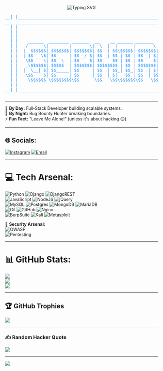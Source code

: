 <!-- Hacker-Style GitHub Profile -->

<p align="center">
  <img src="https://readme-typing-svg.herokuapp.com?font=monospace&size=22&duration=3000&pause=1000&color=00FF00&center=true&vCenter=true&width=500&height=30&lines=>>>+Welcome+To+My+Cyber+World;Humanity+Thri;BUG+BOUNTY+HUNTER;SECURITY+RESEARCHER;HACK+THE+PLANET+⚡" alt="Typing SVG" />
</p>


<pre style="color: #1E90FF; font-family: monospace;">
__| |___________________________________________________________________________________| |__
__   ___________________________________________________________________________________   __
  | |                                                                                   | |  
  | |                                                                                   | |  
  | |                                                                                   | |  
  | |    ______  ________ _______  __    __ ______ _______   ______ ________ __    __   | |  
  | |   /      \|        |       \|  \  |  |      |       \ /      |        |  \  |  \  | |  
  | |  |  $$$$$$| $$$$$$$| $$$$$$$| $$  | $$\$$$$$| $$$$$$$|  $$$$$$\$$$$$$$| $$  | $$  | |  
  | |  | $$___\$| $$__   | $$__/ $| $$__| $$ | $$ | $$__| $| $$  | $$ | $$  | $$__| $$  | |  
  | |   \$$    \| $$  \  | $$    $| $$    $$ | $$ | $$    $| $$  | $$ | $$  | $$    $$  | |  
  | |   _\$$$$$$| $$$$$  | $$$$$$$| $$$$$$$$ | $$ | $$$$$$$| $$  | $$ | $$  | $$$$$$$$  | |  
  | |  |  \__| $| $$_____| $$     | $$  | $$_| $$_| $$  | $| $$__/ $$ | $$  | $$  | $$  | |  
  | |   \$$    $| $$     | $$     | $$  | $|   $$ | $$  | $$\$$    $$ | $$  | $$  | $$  | |  
  | |    \$$$$$$ \$$$$$$$$\$$      \$$   \$$\$$$$$$\$$   \$$ \$$$$$$   \$$   \$$   \$$  | |  
  | |                                                                                   | |  
__| |___________________________________________________________________________________| |__
__   ___________________________________________________________________________________   __
</pre>



---

🔭 **By Day:** Full-Stack Developer building scalable systems.  
🌙 **By Night:** Bug Bounty Hunter breaking boundaries.  
⚡ **Fun Fact:** "Leave Me Alone!" (unless it's about hacking 😉).  

---

## 🌐 Socials:
[![Instagram](https://img.shields.io/badge/Instagram-%23E4405F.svg?logo=Instagram&logoColor=white)](https://instagram.com/53Ph1R07h) 
[![Email](https://img.shields.io/badge/Email-D14836?logo=gmail&logoColor=white)](mailto:aiwassys00@gmail.com) 

---

# 💻 Tech Arsenal:
![Python](https://img.shields.io/badge/Python-3670A0?style=for-the-badge&logo=python&logoColor=ffdd54) 
![Django](https://img.shields.io/badge/Django-092E20?style=for-the-badge&logo=django&logoColor=white) 
![DjangoREST](https://img.shields.io/badge/DRF-ff1709?style=for-the-badge&logo=django&logoColor=white&labelColor=gray)  
![JavaScript](https://img.shields.io/badge/JavaScript-323330?style=for-the-badge&logo=javascript&logoColor=F7DF1E) 
![NodeJS](https://img.shields.io/badge/Node.js-6DA55F?style=for-the-badge&logo=node.js&logoColor=white) 
![jQuery](https://img.shields.io/badge/jQuery-0769AD?style=for-the-badge&logo=jquery&logoColor=white)  
![MySQL](https://img.shields.io/badge/MySQL-4479A1?style=for-the-badge&logo=mysql&logoColor=white) 
![Postgres](https://img.shields.io/badge/Postgres-316192?style=for-the-badge&logo=postgresql&logoColor=white) 
![MongoDB](https://img.shields.io/badge/MongoDB-4ea94b?style=for-the-badge&logo=mongodb&logoColor=white) 
![MariaDB](https://img.shields.io/badge/MariaDB-003545?style=for-the-badge&logo=mariadb&logoColor=white)  
![Git](https://img.shields.io/badge/Git-F05033?style=for-the-badge&logo=git&logoColor=white) 
![GitHub](https://img.shields.io/badge/GitHub-121011?style=for-the-badge&logo=github&logoColor=white) 
![Nginx](https://img.shields.io/badge/Nginx-009639?style=for-the-badge&logo=nginx&logoColor=white)  
![BurpSuite](https://img.shields.io/badge/Burp%20Suite-orange?style=for-the-badge&logo=burp-suite&logoColor=black) 
![Kali](https://img.shields.io/badge/Kali%20Linux-557C94?style=for-the-badge&logo=kalilinux&logoColor=white) 
![Metasploit](https://img.shields.io/badge/Metasploit-2C2C2C?style=for-the-badge&logo=metasploit&logoColor=blue)  

🚨 **Security Arsenal:**  
![OWASP](https://img.shields.io/badge/OWASP-Top%2010-critical?style=for-the-badge&logo=owasp&logoColor=white&color=black)  
![Pentesting](https://img.shields.io/badge/Web%20Application%20Penetration%20Testing-ethical--hacking-green?style=for-the-badge&logo=hackaday&logoColor=white)  


---

# 📊 GitHub Stats:
![](https://github-readme-stats.vercel.app/api?username=53Ph1R07h&theme=matrix&hide_border=false&include_all_commits=true&count_private=true)<br/>
![](https://nirzak-streak-stats.vercel.app/?user=53Ph1R07h&theme=matrix&hide_border=false)<br/>
![](https://github-readme-stats.vercel.app/api/top-langs/?username=53Ph1R07h&theme=matrix&hide_border=false&layout=compact)

---

## 🏆 GitHub Trophies
![](https://github-profile-trophy.vercel.app/?username=53Ph1R07h&theme=matrix&no-frame=false&margin-w=8)

---

### ✍️ Random Hacker Quote
![](https://quotes-github-readme.vercel.app/api?type=horizontal&theme=dark)

---

[![](https://visitcount.itsvg.in/api?id=53Ph1R07h&icon=6&color=0)](https://visitcount.itsvg.in)

